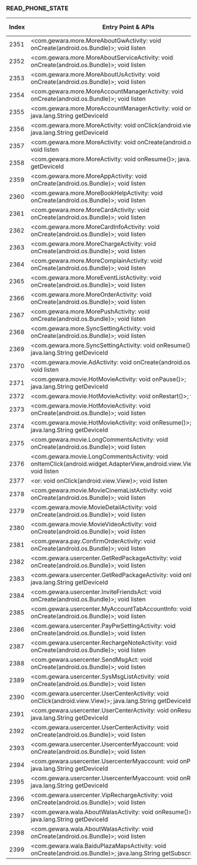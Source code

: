### READ_PHONE_STATE
| Index | Entry Point & APIs | Screen shot | Resource id | Label |
| ------------- | ------------- | ------------- |-------------|-------------|
| 2351 | <com.gewara.more.MoreAboutGwActivity: void onCreate(android.os.Bundle)>; void listen | ![](D:\COSMOS\output\py\Drebin\VirusShare_Android_20130506\VirusShare_525aa3c370775f6aee1509fe285e730d\com.gewara.more.MoreAboutGwActivity.png) |  | |
| 2352 | <com.gewara.more.MoreAboutServiceActivity: void onCreate(android.os.Bundle)>; void listen | ![](D:\COSMOS\output\py\Drebin\VirusShare_Android_20130506\VirusShare_525aa3c370775f6aee1509fe285e730d\com.gewara.more.MoreAboutServiceActivity.png) |  | |
| 2353 | <com.gewara.more.MoreAboutUsActivity: void onCreate(android.os.Bundle)>; void listen | ![](D:\COSMOS\output\py\Drebin\VirusShare_Android_20130506\VirusShare_525aa3c370775f6aee1509fe285e730d\com.gewara.more.MoreAboutUsActivity.png) |  | |
| 2354 | <com.gewara.more.MoreAccountManagerActivity: void onCreate(android.os.Bundle)>; void listen | ![](D:\COSMOS\output\py\Drebin\VirusShare_Android_20130506\VirusShare_525aa3c370775f6aee1509fe285e730d\com.gewara.more.MoreAccountManagerActivity.png) |  | |
| 2355 | <com.gewara.more.MoreAccountManagerActivity: void onResume()>; java.lang.String getDeviceId | ![](D:\COSMOS\output\py\Drebin\VirusShare_Android_20130506\VirusShare_525aa3c370775f6aee1509fe285e730d\com.gewara.more.MoreAccountManagerActivity.png) |  | |
| 2356 | <com.gewara.more.MoreActivity: void onClick(android.view.View)>; java.lang.String getDeviceId | ![](D:\COSMOS\output\py\Drebin\VirusShare_Android_20130506\VirusShare_525aa3c370775f6aee1509fe285e730d\com.gewara.more.MoreActivity.png) |  | |
| 2357 | <com.gewara.more.MoreActivity: void onCreate(android.os.Bundle)>; void listen | ![](D:\COSMOS\output\py\Drebin\VirusShare_Android_20130506\VirusShare_525aa3c370775f6aee1509fe285e730d\com.gewara.more.MoreActivity.png) |  | |
| 2358 | <com.gewara.more.MoreActivity: void onResume()>; java.lang.String getDeviceId | ![](D:\COSMOS\output\py\Drebin\VirusShare_Android_20130506\VirusShare_525aa3c370775f6aee1509fe285e730d\com.gewara.more.MoreActivity.png) |  | |
| 2359 | <com.gewara.more.MoreAppActivity: void onCreate(android.os.Bundle)>; void listen | ![](D:\COSMOS\output\py\Drebin\VirusShare_Android_20130506\VirusShare_525aa3c370775f6aee1509fe285e730d\com.gewara.more.MoreAppActivity.png) |  | |
| 2360 | <com.gewara.more.MoreBookHelpActivity: void onCreate(android.os.Bundle)>; void listen | ![](D:\COSMOS\output\py\Drebin\VirusShare_Android_20130506\VirusShare_525aa3c370775f6aee1509fe285e730d\com.gewara.more.MoreBookHelpActivity.png) |  | |
| 2361 | <com.gewara.more.MoreCardActivity: void onCreate(android.os.Bundle)>; void listen | ![](D:\COSMOS\output\py\Drebin\VirusShare_Android_20130506\VirusShare_525aa3c370775f6aee1509fe285e730d\com.gewara.more.MoreCardActivity.png) |  | |
| 2362 | <com.gewara.more.MoreCardInfoActivity: void onCreate(android.os.Bundle)>; void listen | ![](D:\COSMOS\output\py\Drebin\VirusShare_Android_20130506\VirusShare_525aa3c370775f6aee1509fe285e730d\com.gewara.more.MoreCardInfoActivity.png) |  | |
| 2363 | <com.gewara.more.MoreChargeActivity: void onCreate(android.os.Bundle)>; void listen | ![](D:\COSMOS\output\py\Drebin\VirusShare_Android_20130506\VirusShare_525aa3c370775f6aee1509fe285e730d\com.gewara.more.MoreChargeActivity.png) |  | |
| 2364 | <com.gewara.more.MoreComplainActivity: void onCreate(android.os.Bundle)>; void listen | ![](D:\COSMOS\output\py\Drebin\VirusShare_Android_20130506\VirusShare_525aa3c370775f6aee1509fe285e730d\com.gewara.more.MoreComplainActivity.png) |  | |
| 2365 | <com.gewara.more.MoreEventListActivity: void onCreate(android.os.Bundle)>; void listen | ![](D:\COSMOS\output\py\Drebin\VirusShare_Android_20130506\VirusShare_525aa3c370775f6aee1509fe285e730d\com.gewara.more.MoreEventListActivity.png) |  | |
| 2366 | <com.gewara.more.MoreOrderActivity: void onCreate(android.os.Bundle)>; void listen | ![](D:\COSMOS\output\py\Drebin\VirusShare_Android_20130506\VirusShare_525aa3c370775f6aee1509fe285e730d\com.gewara.more.MoreOrderActivity.png) |  | |
| 2367 | <com.gewara.more.MorePushActivity: void onCreate(android.os.Bundle)>; void listen | ![](D:\COSMOS\output\py\Drebin\VirusShare_Android_20130506\VirusShare_525aa3c370775f6aee1509fe285e730d\com.gewara.more.MorePushActivity.png) |  | |
| 2368 | <com.gewara.more.SyncSettingActivity: void onCreate(android.os.Bundle)>; void listen | ![](D:\COSMOS\output\py\Drebin\VirusShare_Android_20130506\VirusShare_525aa3c370775f6aee1509fe285e730d\com.gewara.more.SyncSettingActivity.png) |  | |
| 2369 | <com.gewara.more.SyncSettingActivity: void onResume()>; java.lang.String getDeviceId | ![](D:\COSMOS\output\py\Drebin\VirusShare_Android_20130506\VirusShare_525aa3c370775f6aee1509fe285e730d\com.gewara.more.SyncSettingActivity.png) |  | |
| 2370 | <com.gewara.movie.AdActivity: void onCreate(android.os.Bundle)>; void listen | ![](D:\COSMOS\output\py\Drebin\VirusShare_Android_20130506\VirusShare_525aa3c370775f6aee1509fe285e730d\com.gewara.movie.AdActivity.png) |  | |
| 2371 | <com.gewara.movie.HotMovieActivity: void onPause()>; java.lang.String getDeviceId | ![](D:\COSMOS\output\py\Drebin\VirusShare_Android_20130506\VirusShare_525aa3c370775f6aee1509fe285e730d\com.gewara.movie.HotMovieActivity.png) |  | |
| 2372 | <com.gewara.movie.HotMovieActivity: void onRestart()>; void listen | ![](D:\COSMOS\output\py\Drebin\VirusShare_Android_20130506\VirusShare_525aa3c370775f6aee1509fe285e730d\com.gewara.movie.HotMovieActivity.png) |  | |
| 2373 | <com.gewara.movie.HotMovieActivity: void onCreate(android.os.Bundle)>; void listen | ![](D:\COSMOS\output\py\Drebin\VirusShare_Android_20130506\VirusShare_525aa3c370775f6aee1509fe285e730d\com.gewara.movie.HotMovieActivity.png) |  | |
| 2374 | <com.gewara.movie.HotMovieActivity: void onResume()>; java.lang.String getDeviceId | ![](D:\COSMOS\output\py\Drebin\VirusShare_Android_20130506\VirusShare_525aa3c370775f6aee1509fe285e730d\com.gewara.movie.HotMovieActivity.png) |  | |
| 2375 | <com.gewara.movie.LongCommentsActivity: void onCreate(android.os.Bundle)>; void listen | ![](D:\COSMOS\output\py\Drebin\VirusShare_Android_20130506\VirusShare_525aa3c370775f6aee1509fe285e730d\com.gewara.movie.LongCommentsActivity.png) |  | |
| 2376 | <com.gewara.movie.LongCommentsActivity: void onItemClick(android.widget.AdapterView,android.view.View,int,long)>; void listen | ![](D:\COSMOS\output\py\Drebin\VirusShare_Android_20130506\VirusShare_525aa3c370775f6aee1509fe285e730d\com.gewara.movie.LongCommentsActivity.png) |  | |
| 2377 | <or: void onClick(android.view.View)>; void listen | ![](D:\COSMOS\output\py\Drebin\VirusShare_Android_20130506\VirusShare_525aa3c370775f6aee1509fe285e730d\com.gewara.movie.MovieCinemaListActivity.png) |  | |
| 2378 | <com.gewara.movie.MovieCinemaListActivity: void onCreate(android.os.Bundle)>; void listen | ![](D:\COSMOS\output\py\Drebin\VirusShare_Android_20130506\VirusShare_525aa3c370775f6aee1509fe285e730d\com.gewara.movie.MovieCinemaListActivity.png) |  | |
| 2379 | <com.gewara.movie.MovieDetailActivity: void onCreate(android.os.Bundle)>; void listen | ![](D:\COSMOS\output\py\Drebin\VirusShare_Android_20130506\VirusShare_525aa3c370775f6aee1509fe285e730d\com.gewara.movie.MovieDetailActivity.png) |  | |
| 2380 | <com.gewara.movie.MovieVideoActivity: void onCreate(android.os.Bundle)>; void listen | ![](D:\COSMOS\output\py\Drebin\VirusShare_Android_20130506\VirusShare_525aa3c370775f6aee1509fe285e730d\com.gewara.movie.MovieVideoActivity.png) |  | |
| 2381 | <com.gewara.pay.ConfirmOrderActivity: void onCreate(android.os.Bundle)>; void listen | ![](D:\COSMOS\output\py\Drebin\VirusShare_Android_20130506\VirusShare_525aa3c370775f6aee1509fe285e730d\com.gewara.pay.ConfirmOrderActivity.png) |  | |
| 2382 | <com.gewara.usercenter.GetRedPackageActivity: void onCreate(android.os.Bundle)>; void listen | ![](D:\COSMOS\output\py\Drebin\VirusShare_Android_20130506\VirusShare_525aa3c370775f6aee1509fe285e730d\com.gewara.usercenter.GetRedPackageActivity.png) |  | |
| 2383 | <com.gewara.usercenter.GetRedPackageActivity: void onResume()>; java.lang.String getDeviceId | ![](D:\COSMOS\output\py\Drebin\VirusShare_Android_20130506\VirusShare_525aa3c370775f6aee1509fe285e730d\com.gewara.usercenter.GetRedPackageActivity.png) |  | |
| 2384 | <com.gewara.usercenter.InviteFriendsAct: void onCreate(android.os.Bundle)>; void listen | ![](D:\COSMOS\output\py\Drebin\VirusShare_Android_20130506\VirusShare_525aa3c370775f6aee1509fe285e730d\com.gewara.usercenter.InviteFriendsAct.png) |  | |
| 2385 | <com.gewara.usercenter.MyAccountTabAccountInfo: void onCreate(android.os.Bundle)>; void listen | ![](D:\COSMOS\output\py\Drebin\VirusShare_Android_20130506\VirusShare_525aa3c370775f6aee1509fe285e730d\com.gewara.usercenter.MyAccountTabAccountInfo.png) |  | |
| 2386 | <com.gewara.usercenter.PayPwSettingActivity: void onCreate(android.os.Bundle)>; void listen | ![](D:\COSMOS\output\py\Drebin\VirusShare_Android_20130506\VirusShare_525aa3c370775f6aee1509fe285e730d\com.gewara.usercenter.PayPwSettingActivity.png) |  | |
| 2387 | <com.gewara.usercenter.RechargeNoteActivity: void onCreate(android.os.Bundle)>; void listen | ![](D:\COSMOS\output\py\Drebin\VirusShare_Android_20130506\VirusShare_525aa3c370775f6aee1509fe285e730d\com.gewara.usercenter.RechargeNoteActivity.png) |  | |
| 2388 | <com.gewara.usercenter.SendMsgAct: void onCreate(android.os.Bundle)>; void listen | ![](D:\COSMOS\output\py\Drebin\VirusShare_Android_20130506\VirusShare_525aa3c370775f6aee1509fe285e730d\com.gewara.usercenter.SendMsgAct.png) |  | |
| 2389 | <com.gewara.usercenter.SysMsgListActivity: void onCreate(android.os.Bundle)>; void listen | ![](D:\COSMOS\output\py\Drebin\VirusShare_Android_20130506\VirusShare_525aa3c370775f6aee1509fe285e730d\com.gewara.usercenter.SysMsgListActivity.png) |  | |
| 2390 | <com.gewara.usercenter.UserCenterActivity: void onClick(android.view.View)>; java.lang.String getDeviceId | ![](D:\COSMOS\output\py\Drebin\VirusShare_Android_20130506\VirusShare_525aa3c370775f6aee1509fe285e730d\com.gewara.usercenter.UserCenterActivity.png) |  | |
| 2391 | <com.gewara.usercenter.UserCenterActivity: void onResume()>; java.lang.String getDeviceId | ![](D:\COSMOS\output\py\Drebin\VirusShare_Android_20130506\VirusShare_525aa3c370775f6aee1509fe285e730d\com.gewara.usercenter.UserCenterActivity.png) |  | |
| 2392 | <com.gewara.usercenter.UserCenterActivity: void onCreate(android.os.Bundle)>; void listen | ![](D:\COSMOS\output\py\Drebin\VirusShare_Android_20130506\VirusShare_525aa3c370775f6aee1509fe285e730d\com.gewara.usercenter.UserCenterActivity.png) |  | |
| 2393 | <com.gewara.usercenter.UsercenterMyaccount: void onCreate(android.os.Bundle)>; void listen | ![](D:\COSMOS\output\py\Drebin\VirusShare_Android_20130506\VirusShare_525aa3c370775f6aee1509fe285e730d\com.gewara.usercenter.UsercenterMyaccount.png) |  | |
| 2394 | <com.gewara.usercenter.UsercenterMyaccount: void onPause()>; java.lang.String getDeviceId | ![](D:\COSMOS\output\py\Drebin\VirusShare_Android_20130506\VirusShare_525aa3c370775f6aee1509fe285e730d\com.gewara.usercenter.UsercenterMyaccount.png) |  | |
| 2395 | <com.gewara.usercenter.UsercenterMyaccount: void onResume()>; java.lang.String getDeviceId | ![](D:\COSMOS\output\py\Drebin\VirusShare_Android_20130506\VirusShare_525aa3c370775f6aee1509fe285e730d\com.gewara.usercenter.UsercenterMyaccount.png) |  | |
| 2396 | <com.gewara.usercenter.VipRechargeActivity: void onCreate(android.os.Bundle)>; void listen | ![](D:\COSMOS\output\py\Drebin\VirusShare_Android_20130506\VirusShare_525aa3c370775f6aee1509fe285e730d\com.gewara.usercenter.VipRechargeActivity.png) |  | |
| 2397 | <com.gewara.wala.AboutWalasActivity: void onResume()>; java.lang.String getDeviceId | ![](D:\COSMOS\output\py\Drebin\VirusShare_Android_20130506\VirusShare_525aa3c370775f6aee1509fe285e730d\com.gewara.wala.AboutWalasActivity.png) |  | |
| 2398 | <com.gewara.wala.AboutWalasActivity: void onCreate(android.os.Bundle)>; void listen | ![](D:\COSMOS\output\py\Drebin\VirusShare_Android_20130506\VirusShare_525aa3c370775f6aee1509fe285e730d\com.gewara.wala.AboutWalasActivity.png) |  | |
| 2399 | <com.gewara.wala.BaiduPlazaMapsActivity: void onCreate(android.os.Bundle)>; java.lang.String getSubscriberId | ![](D:\COSMOS\output\py\Drebin\VirusShare_Android_20130506\VirusShare_525aa3c370775f6aee1509fe285e730d\com.gewara.wala.BaiduPlazaMapsActivity.png) |  | |
